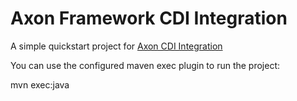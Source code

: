 # Axon Framework CDI Integration

A simple quickstart project for [Axon CDI Integration](https://github.com/kamaladafrica/axon-cdi)

You can use the configured maven exec plugin to run the project:

mvn exec:java
